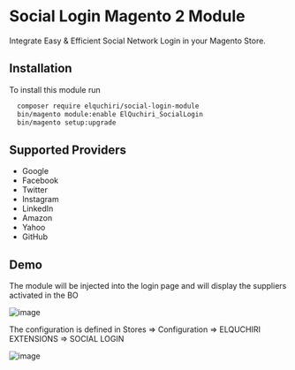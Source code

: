 # Social Login Magento 2 Module

Integrate Easy & Efficient Social Network Login in your Magento Store.


## Installation

To install this module run

```bash
  composer require elquchiri/social-login-module
  bin/magento module:enable ElQuchiri_SocialLogin
  bin/magento setup:upgrade
```


## Supported Providers

- Google
- Facebook
- Twitter
- Instagram
- LinkedIn
- Amazon
- Yahoo
- GitHub


## Demo

The module will be injected into the login page and will display the suppliers activated in the BO

![image](https://user-images.githubusercontent.com/49557724/166127042-c8c339f9-49dd-42b4-9439-ac4cddec3516.png)

The configuration is defined in Stores => Configuration => ELQUCHIRI EXTENSIONS => SOCIAL LOGIN

![image](https://user-images.githubusercontent.com/49557724/166127201-e0d68cb3-3c3e-429e-8e96-9a58e076639e.png)

